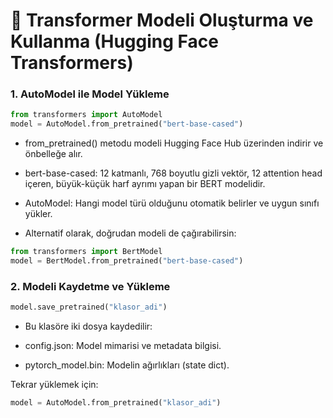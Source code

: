 # 🚀 Transformer Modeli Oluşturma ve Kullanma (Hugging Face Transformers)

### 1. AutoModel ile Model Yükleme


```python
from transformers import AutoModel
model = AutoModel.from_pretrained("bert-base-cased")
```

- from_pretrained() metodu modeli Hugging Face Hub üzerinden indirir ve önbelleğe alır.

- bert-base-cased: 12 katmanlı, 768 boyutlu gizli vektör, 12 attention head içeren, büyük-küçük harf ayrımı yapan bir BERT modelidir.

- AutoModel: Hangi model türü olduğunu otomatik belirler ve uygun sınıfı yükler.

- Alternatif olarak, doğrudan modeli de çağırabilirsin:

```python
from transformers import BertModel
model = BertModel.from_pretrained("bert-base-cased")
```
### 2. Modeli Kaydetme ve Yükleme
```python
model.save_pretrained("klasor_adi")
```

- Bu klasöre iki dosya kaydedilir:

- config.json: Model mimarisi ve metadata bilgisi.

- pytorch_model.bin: Modelin ağırlıkları (state dict).

Tekrar yüklemek için:

```python
model = AutoModel.from_pretrained("klasor_adi")
```
